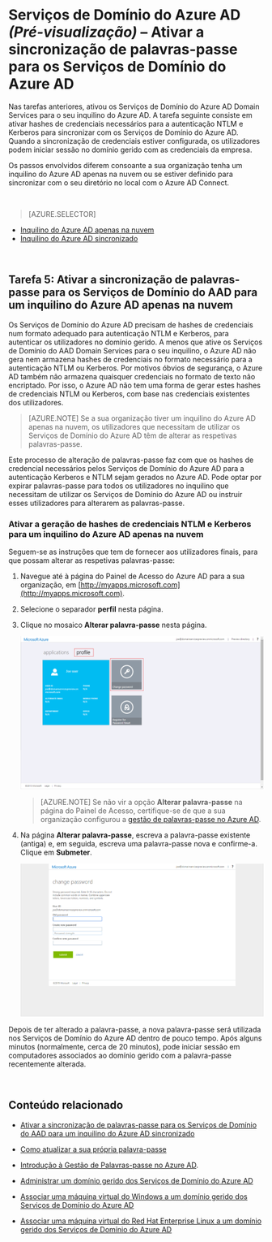 <properties
    pageTitle="Serviços de Domínio do Azure AD: Ativar a sincronização de palavras-passe | Microsoft Azure"
    description="Introdução aos Serviços de Domínio do Azure Active Directory"
    services="active-directory-ds"
    documentationCenter=""
    authors="mahesh-unnikrishnan"
    manager="stevenpo"
    editor="curtand"/>

<tags
    ms.service="active-directory-ds"
    ms.workload="identity"
    ms.tgt_pltfrm="na"
    ms.devlang="na"
    ms.topic="get-started-article"
    ms.date="09/08/2016"
    ms.author="maheshu"/>

# Serviços de Domínio do Azure AD *(Pré-visualização)* – Ativar a sincronização de palavras-passe para os Serviços de Domínio do Azure AD
Nas tarefas anteriores, ativou os Serviços de Domínio do Azure AD Domain Services para o seu inquilino do Azure AD. A tarefa seguinte consiste em ativar hashes de credenciais necessários para a autenticação NTLM e Kerberos para sincronizar com os Serviços de Domínio do Azure AD. Quando a sincronização de credenciais estiver configurada, os utilizadores podem iniciar sessão no domínio gerido com as credenciais da empresa.

Os passos envolvidos diferem consoante a sua organização tenha um inquilino do Azure AD apenas na nuvem ou se estiver definido para sincronizar com o seu diretório no local com o Azure AD Connect.

<br>

> [AZURE.SELECTOR]
- [Inquilino do Azure AD apenas na nuvem](active-directory-ds-getting-started-password-sync.md)
- [Inquilino do Azure AD sincronizado](active-directory-ds-getting-started-password-sync-synced-tenant.md)

<br>


## Tarefa 5: Ativar a sincronização de palavras-passe para os Serviços de Domínio do AAD para um inquilino do Azure AD apenas na nuvem
Os Serviços de Domínio do Azure AD precisam de hashes de credenciais num formato adequado para autenticação NTLM e Kerberos, para autenticar os utilizadores no domínio gerido. A menos que ative os Serviços de Domínio do AAD Domain Services para o seu inquilino, o Azure AD não gera nem armazena hashes de credenciais no formato necessário para a autenticação NTLM ou Kerberos. Por motivos óbvios de segurança, o Azure AD também não armazena quaisquer credenciais no formato de texto não encriptado. Por isso, o Azure AD não tem uma forma de gerar estes hashes de credenciais NTLM ou Kerberos, com base nas credenciais existentes dos utilizadores.

> [AZURE.NOTE] Se a sua organização tiver um inquilino do Azure AD apenas na nuvem, os utilizadores que necessitam de utilizar os Serviços de Domínio do Azure AD têm de alterar as respetivas palavras-passe.

Este processo de alteração de palavras-passe faz com que os hashes de credencial necessários pelos Serviços de Domínio do Azure AD para a autenticação Kerberos e NTLM sejam gerados no Azure AD. Pode optar por expirar palavras-passe para todos os utilizadores no inquilino que necessitam de utilizar os Serviços de Domínio do Azure AD ou instruir esses utilizadores para alterarem as palavras-passe.


### Ativar a geração de hashes de credenciais NTLM e Kerberos para um inquilino do Azure AD apenas na nuvem
Seguem-se as instruções que tem de fornecer aos utilizadores finais, para que possam alterar as respetivas palavras-passe:

1. Navegue até à página do Painel de Acesso do Azure AD para a sua organização, em [http://myapps.microsoft.com](http://myapps.microsoft.com).

2. Selecione o separador **perfil** nesta página.

3. Clique no mosaico **Alterar palavra-passe** nesta página.

    ![Crie uma rede virtual para os Serviços de Domínio do Azure AD.](./media/active-directory-domain-services-getting-started/user-change-password.png)

    > [AZURE.NOTE] Se não vir a opção **Alterar palavra-passe** na página do Painel de Acesso, certifique-se de que a sua organização configurou a [gestão de palavras-passe no Azure AD](../active-directory/active-directory-passwords-getting-started.md).

4. Na página **Alterar palavra-passe**, escreva a palavra-passe existente (antiga) e, em seguida, escreva uma palavra-passe nova e confirme-a. Clique em **Submeter**.

    ![Crie uma rede virtual para os Serviços de Domínio do Azure AD.](./media/active-directory-domain-services-getting-started/user-change-password2.png)

Depois de ter alterado a palavra-passe, a nova palavra-passe será utilizada nos Serviços de Domínio do Azure AD dentro de pouco tempo. Após alguns minutos (normalmente, cerca de 20 minutos), pode iniciar sessão em computadores associados ao domínio gerido com a palavra-passe recentemente alterada.

<br>

## Conteúdo relacionado

- [Ativar a sincronização de palavras-passe para os Serviços de Domínio do AAD para um inquilino do Azure AD sincronizado](active-directory-ds-getting-started-password-sync-synced-tenant.md)

- [Como atualizar a sua própria palavra-passe](../active-directory/active-directory-passwords-update-your-own-password.md)

- [Introdução à Gestão de Palavras-passe no Azure AD](../active-directory/active-directory-passwords-getting-started.md).

- [Administrar um domínio gerido dos Serviços de Domínio do Azure AD](active-directory-ds-admin-guide-administer-domain.md)

- [Associar uma máquina virtual do Windows a um domínio gerido dos Serviços de Domínio do Azure AD](active-directory-ds-admin-guide-join-windows-vm.md)

- [Associar uma máquina virtual do Red Hat Enterprise Linux a um domínio gerido dos Serviços de Domínio do Azure AD](active-directory-ds-admin-guide-join-rhel-linux-vm.md)



<!--HONumber=sep16_HO2-->


